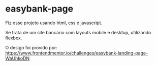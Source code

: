 # easybank-page

Fiz esse projeto usando html, css e javascript. 

Se trata de um site bancário com layouts mobile e desktop, utilizando flexbox.

O design foi provido por: https://www.frontendmentor.io/challenges/easybank-landing-page-WaUhkoDN

